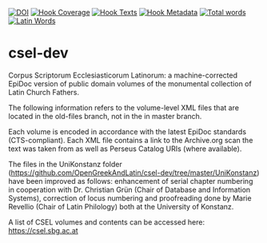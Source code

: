 [![DOI](https://zenodo.org/badge/20778/OpenGreekAndLatin/csel-dev.svg)](https://zenodo.org/badge/latestdoi/20778/OpenGreekAndLatin/csel-dev)
[![Hook Coverage](http://ci.perseids.org/api/hook/v2.0/badges/OpenGreekAndLatin/csel-dev/coverage.svg)](http://ci.perseids.org/repo/OpenGreekAndLatin/csel-dev)
[![Hook Texts](http://ci.perseids.org/api/hook/v2.0/badges/OpenGreekAndLatin/csel-dev/texts.svg)](http://ci.perseids.org/repo/OpenGreekAndLatin/csel-dev)
[![Hook Metadata](http://ci.perseids.org/api/hook/v2.0/badges/OpenGreekAndLatin/csel-dev/metadata.svg)](http://ci.perseids.org/repo/OpenGreekAndLatin/csel-dev)
[![Total words](http://ci.perseids.org/api/hook/v2.0/badges/OpenGreekAndLatin/csel-dev/words.svg)](http://ci.perseids.org/repo/OpenGreekAndLatin/csel-dev)
[![Latin Words](http://ci.perseids.org/api/hook/v2.0/badges/OpenGreekAndLatin/csel-dev/words.svg?lang=lat)](http://ci.perseids.org/repo/OpenGreekAndLatin/csel-dev)


csel-dev
========

Corpus Scriptorum Ecclesiasticorum Latinorum: a machine-corrected EpiDoc version of public domain volumes of the monumental collection of Latin Church Fathers. 

The following information refers to the volume-level XML files that are located in the old-files branch, not in the in master branch.

Each volume is encoded in accordance with the latest EpiDoc standards (CTS-compliant). Each XML file contains a link to the Archive.org scan the text was taken from as well as Perseus Catalog URIs (where available). 

The files in the UniKonstanz folder (https://github.com/OpenGreekAndLatin/csel-dev/tree/master/UniKonstanz) have been improved as follows: enhancement of serial chapter numbering in cooperation with Dr. Christian Grün (Chair of Database and Information Systems), correction of locus numbering and proofreading done by Marie Revellio (Chair of Latin Philology) both at the University of Konstanz.

A list of CSEL volumes and contents can be accessed here: https://csel.sbg.ac.at
